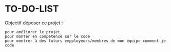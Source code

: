 # TO-DO-LIST

Objectif déposer ce projet :

    pour améliorer le projet
    pour monter en compétence sur le code
    pour montrer à des futurs empployeurs/membres de mon équipe comment je code
